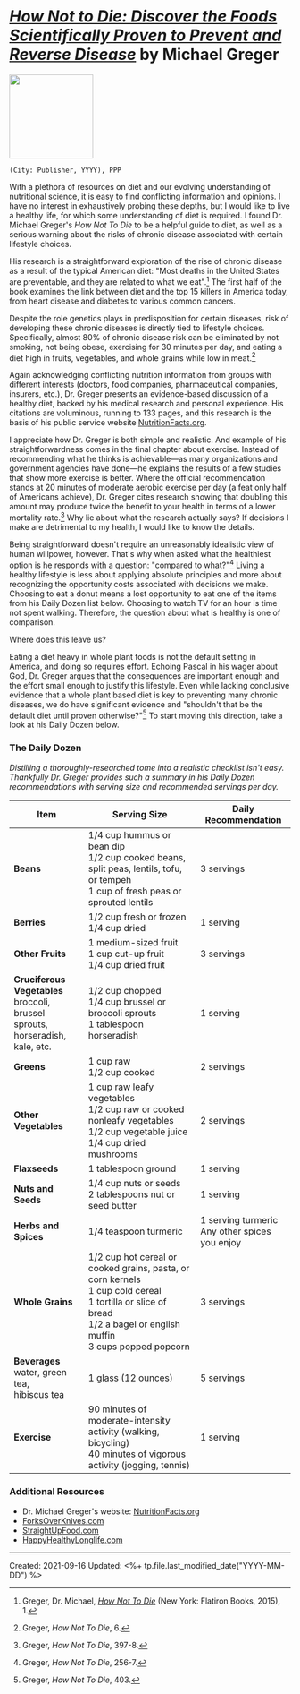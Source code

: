 
# [*How Not to Die: Discover the Foods Scientifically Proven to Prevent and Reverse Disease*](https://www.amazon.com/How-Not-Die-Discover-Scientifically/dp/1250066115) by Michael Greger

<img src="https://images-na.ssl-images-amazon.com/images/I/51OZMrqpfOL._SX327_BO1,204,203,200_.jpg" width=150>

`(City: Publisher, YYYY), PPP`

With a plethora of resources on diet and our evolving understanding of nutritional science, it is easy to find conflicting information and opinions. I have no interest in exhaustively probing these depths, but I would like to live a healthy life, for which some understanding of diet is required. I found Dr. Michael Greger's *How Not To Die* to be a helpful guide to diet, as well as a serious warning about the risks of chronic disease associated with certain lifestyle choices.

His research is a straightforward exploration of the rise of chronic disease as a result of the typical American diet: "Most deaths in the United States are preventable, and they are related to what we eat".[^chronic] The first half of the book examines the link between diet and the top 15 killers in America today, from heart disease and diabetes to various common cancers. 

[^chronic]: Greger, Dr. Michael, [*How Not To Die*](https://www.amazon.com/How-Not-Die-Discover-Scientifically/dp/1250066115/ref=sr_1_1?ie=UTF8&qid=1515983382&sr=8-1&keywords=how+not+to+die) (New York: Flatiron Books, 2015), 1.

Despite the role genetics plays in predisposition for certain diseases, risk of developing these chronic diseases is directly tied to lifestyle choices. Specifically, almost 80% of chronic disease risk can be eliminated by not smoking, not being obese, exercising for 30 minutes per day, and eating a diet high in fruits, vegetables, and whole grains while low in meat.[^fourfactors] 

[^fourfactors]: Greger, *How Not To Die*, 6.

Again acknowledging conflicting nutrition information from groups with different interests (doctors, food companies, pharmaceutical companies, insurers, etc.), Dr. Greger presents an evidence-based discussion of a healthy diet, backed by his medical research and personal experience. His citations are voluminous, running to 133 pages, and this research is the basis of his public service website [NutritionFacts.org](NutritionFacts.org). 

I appreciate how Dr. Greger is both simple and realistic. And example of his straightforwardness comes in the final chapter about exercise. Instead of recommending what he thinks is achievable—as many organizations and government agencies have done—he explains the results of a few studies that show more exercise is better. Where the official recommendation stands at 20 minutes of moderate aerobic exercise per day (a feat only half of Americans achieve), Dr. Greger cites research showing that doubling this amount may produce twice the benefit to your health in terms of a lower mortality rate.[^exercise] Why lie about what the research actually says? If decisions I make are detrimental to my health, I would like to know the details. 

[^exercise]: Greger, *How Not To Die*, 397-8.

Being straightforward doesn't require an unreasonably idealistic view of human willpower, however. That's why when asked what the healthiest option is he responds with a question: "compared to what?"[^compared] Living a healthy lifestyle is less about applying absolute principles and more about recognizing the opportunity costs associated with decisions we make. Choosing to eat a donut means a lost opportunity to eat one of the items from his Daily Dozen list below. Choosing to watch TV for an hour is time not spent walking. Therefore, the question about what is healthy is one of comparison. 

[^compared]: Greger, *How Not To Die*, 256-7.

Where does this leave us? 

Eating a diet heavy in whole plant foods is not the default setting in America, and doing so requires effort. Echoing Pascal in his wager about God, Dr. Greger argues that the consequences are important enough and the effort small enough to justify this lifestyle. Even while lacking conclusive evidence that a whole plant based diet is key to preventing many chronic diseases, we do have significant evidence and "shouldn't that be the default diet until proven otherwise?"[^evidence] To start moving this direction, take a look at his Daily Dozen below. 

[^evidence]: Greger, *How Not To Die*, 403.


### The Daily Dozen
*Distilling a thoroughly-researched tome into a realistic checklist isn't easy. Thankfully Dr. Greger provides such a summary in his Daily Dozen recommendations with serving size and recommended servings per day.*

| Item | Serving Size | Daily Recommendation | 
| -------- | -------- | -------- |
| **Beans** | 1/4 cup hummus or bean dip <br> 1/2 cup cooked beans, split peas, lentils, tofu, or tempeh <br> 1 cup of fresh peas or sprouted lentils | 3 servings |
| **Berries** | 1/2 cup fresh or frozen <br> 1/4 cup dried | 1 serving |
| **Other Fruits** | 1 medium-sized fruit <br> 1 cup cut-up fruit <br> 1/4 cup dried fruit | 3 servings |
| **Cruciferous Vegetables** <br> broccoli, brussel sprouts, <br> horseradish, kale, etc. | 1/2 cup chopped <br> 1/4 cup brussel or broccoli sprouts <br> 1 tablespoon horseradish | 1 serving |
| **Greens** | 1 cup raw <br> 1/2 cup cooked | 2 servings |
| **Other Vegetables** | 1 cup raw leafy vegetables <br> 1/2 cup raw or cooked nonleafy vegetables <br> 1/2 cup vegetable juice <br> 1/4 cup dried mushrooms | 2 servings |
| **Flaxseeds** | 1 tablespoon ground | 1 serving | 
| **Nuts and Seeds** | 1/4 cup nuts or seeds <br> 2 tablespoons nut or seed butter | 1 serving |
| **Herbs and Spices** | 1/4 teaspoon turmeric | 1 serving turmeric <br> Any other spices you enjoy |
| **Whole Grains** | 1/2 cup hot cereal or cooked grains, pasta, or corn kernels <br> 1 cup cold cereal <br> 1 tortilla or slice of bread <br> 1/2 a bagel or english muffin <br> 3 cups popped popcorn | 3 servings |
| **Beverages** <br> water, green tea, <br> hibiscus tea | 1 glass (12 ounces) | 5 servings |
| **Exercise** | 90 minutes of moderate-intensity activity (walking, bicycling) <br> 40 minutes of vigorous activity (jogging, tennis) | 1 serving |

### Additional Resources
- Dr. Michael Greger's website: [NutritionFacts.org](nutritionfacts.org)
- [ForksOverKnives.com](ForksOverKnives.com)
- [StraightUpFood.com](StraightUpFood.com)
- [HappyHealthyLonglife.com](HappyHealthyLonglife.com)


---
Created: 2021-09-16
Updated: <%+ tp.file.last_modified_date("YYYY-MM-DD") %>

